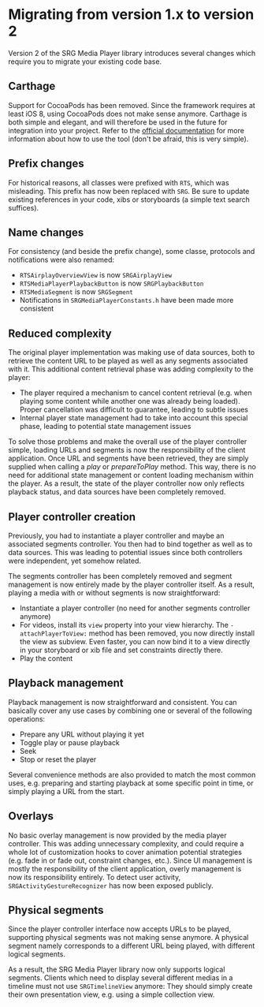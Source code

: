 Migrating from version 1.x to version 2
=======================================

Version 2 of the SRG Media Player library introduces several changes which require you to migrate your existing code base. 

## Carthage

Support for CocoaPods has been removed. Since the framework requires at least iOS 8, using CocoaPods does not make sense anymore. Carthage is both simple and elegant, and will therefore be used in the future for integration into your project. Refer to the [official documentation](https://github.com/Carthage/Carthage) for more information about how to use the tool (don't be afraid, this is very simple).

## Prefix changes

For historical reasons, all classes were prefixed with `RTS`, which was misleading. This prefix has now been replaced with `SRG`. Be sure to update existing references in your code, xibs or storyboards (a simple text search suffices).

## Name changes

For consistency (and beside the prefix change), some classe, protocols and notifications were also renamed:

* `RTSAirplayOverviewView` is now `SRGAirplayView`
* `RTSMediaPlayerPlaybackButton` is now `SRGPlaybackButton`
* `RTSMediaSegment` is now `SRGSegment`
* Notifications in `SRGMediaPlayerConstants.h` have been made more consistent

## Reduced complexity

The original player implementation was making use of data sources, both to retrieve the content URL to be played as well as any segments associated with it. This additional content retrieval phase was adding complexity to the player:

* The player required a mechanism to cancel content retrieval (e.g. when playing some content while another one was already being loaded). Proper cancellation was difficult to guarantee, leading to subtle issues
* Internal player state management had to take into account this special phase, leading to potential state management issues

To solve those problems and make the overall use of the player controller simple, loading URLs and segments is now the responsibility of the client application. Once URL and segments have been retrieved, they are simply supplied when calling a _play_ or _prepareToPlay_ method. This way, there is no need for additional state management or content loading mechanism within the player. As a result, the state of the player controller now only reflects playback status, and data sources have been completely removed.

## Player controller creation

Previously, you had to instantiate a player controller and maybe an associated segments controller. You then had to bind together as well as to data sources. This was leading to potential issues since both controllers were independent, yet somehow related.

The segments controller has been completely removed and segment management is now entirely made by the player controller itself. As a result, playing a media with or without segments is now straightforward:

* Instantiate a player controller (no need for another segments controller anymore)
* For videos, install its `view` property into your view hierarchy. The `-attachPlayerToView:` method has been removed, you now directly install the view as subview. Even faster, you can now bind it to a view directly in your storyboard or xib file and set constraints directly there.
* Play the content

## Playback management

Playback management is now straightforward and consistent. You can basically cover any use cases by combining one or several of the following operations:

* Prepare any URL without playing it yet
* Toggle play or pause playback
* Seek
* Stop or reset the player

Several convenience methods are also provided to match the most common uses, e.g. preparing and starting playback at some specific point in time, or simply playing a URL from the start.

## Overlays

No basic overlay management is now provided by the media player controller. This was adding unnecessary complexity, and could require a whole lot of customization hooks to cover animation potential strategies (e.g. fade in or fade out, constraint changes, etc.). Since UI management is mostly the responsibility of the client application, overly management is now its responsibility entirely. To detect user activity, `SRGActivityGestureRecognizer` has now been exposed publicly.

## Physical segments

Since the player controller interface now accepts URLs to be played, supporting physical segments was not making sense anymore. A physical segment namely corresponds to a different URL being played, with different logical segments. 

As a result, the SRG Media Player library now only supports logical segments. Clients which need to display several different medias in a timeline must not use `SRGTimelineView` anymore: They should simply create their own presentation view, e.g. using a simple collection view.
